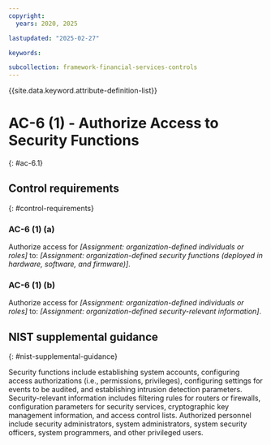 ```yaml
---
copyright:
  years: 2020, 2025

lastupdated: "2025-02-27"

keywords:

subcollection: framework-financial-services-controls
---
```


{{site.data.keyword.attribute-definition-list}}

# AC-6 (1) -  Authorize Access to Security Functions
{: #ac-6.1}

## Control requirements
{: #control-requirements}



### AC-6 (1) (a)


Authorize access for _[Assignment: organization-defined individuals or roles]_ to:
_[Assignment: organization-defined security functions (deployed in hardware, software, and firmware)]_.


### AC-6 (1) (b)


Authorize access for _[Assignment: organization-defined individuals or roles]_ to:
_[Assignment: organization-defined security-relevant information]_.












## NIST supplemental guidance
{: #nist-supplemental-guidance}

Security functions include establishing system accounts, configuring access authorizations (i.e., permissions, privileges), configuring settings for events to be audited, and establishing intrusion detection parameters. Security-relevant information includes filtering rules for routers or firewalls, configuration parameters for security services, cryptographic key management information, and access control lists. Authorized personnel include security administrators, system administrators, system security officers, system programmers, and other privileged users.
